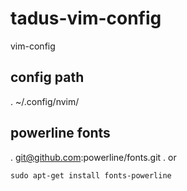 # tadus-vim-config
vim-config


## config path
. ~/.config/nvim/

## powerline fonts
. git@github.com:powerline/fonts.git
. or
```shell
sudo apt-get install fonts-powerline
```
